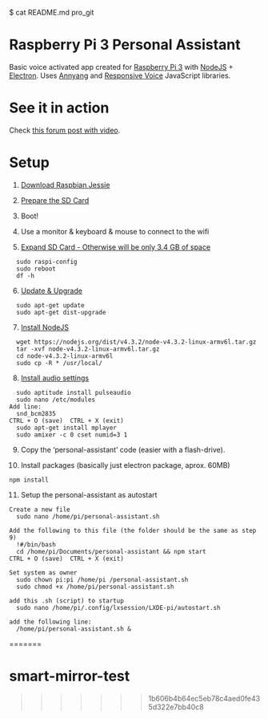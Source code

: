 $ cat README.md
pro_git

# Raspberry Pi 3 Personal Assistant

Basic voice activated app created for [Raspberry Pi 3](https://www.raspberrypi.org) with [NodeJS](https://nodejs.org) + [Electron](http://electron.atom.io/). Uses [Annyang](https://www.talater.com/annyang/) and [Responsive Voice](http://responsivevoice.org/) JavaScript libraries.

# See it in action

Check [this forum post with video](http://adndevblog.typepad.com/cloud_and_mobile/2016/04/raspberry-pi-3-nodejs-electron.html).

# Setup

1. [Download Raspbian Jessie](https://www.raspberrypi.org/downloads/raspbian/)

2. [Prepare the SD Card](https://www.raspberrypi.org/documentation/installation/installing-images/README.md)

3. Boot!

4. Use a monitor & keyboard & mouse to connect to the wifi 

5. [Expand SD Card - Otherwise will be only 3.4 GB of space](https://www.raspberrypi.org/documentation/configuration/raspi-config.md)
```
  sudo raspi-config
  sudo reboot
  df -h
````

6. [Update & Upgrade](https://www.raspberrypi.org/documentation/raspbian/updating.md)
```
  sudo apt-get update
  sudo apt-get dist-upgrade
````

7. [Install NodeJS](https://blog.wia.io/installing-node-js-on-a-raspberry-pi-3)
```
  wget https://nodejs.org/dist/v4.3.2/node-v4.3.2-linux-armv6l.tar.gz 
  tar -xvf node-v4.3.2-linux-armv6l.tar.gz 
  cd node-v4.3.2-linux-armv6l
  sudo cp -R * /usr/local/
````

8. [Install audio settings](http://elinux.org/RPi_Text_to_Speech_(Speech_Synthesis))
```
  sudo aptitude install pulseaudio
  sudo nano /etc/modules   
Add line: 
  snd_bcm2835
CTRL + O (save)  CTRL + X (exit)
  sudo apt-get install mplayer
  sudo amixer -c 0 cset numid=3 1
````

9. Copy the ‘personal-assistant’ code (easier with a flash-drive). 

10. Install packages (basically just electron package, aprox. 60MB)
```
npm install
````

11. Setup the personal-assistant as autostart
```
Create a new file
  sudo nano /home/pi/personal-assistant.sh
  
Add the following to this file (the folder should be the same as step 9)
  !#/bin/bash
  cd /home/pi/Documents/personal-assistant && npm start
CTRL + O (save)  CTRL + X (exit)

Set system as owner
  sudo chown pi:pi /home/pi /personal-assistant.sh
  sudo chmod +x /home/pi/personal-assistant.sh

add this .sh (script) to startup
  sudo nano /home/pi/.config/lxsession/LXDE-pi/autostart.sh

add the following line:
  /home/pi/personal-assistant.sh &
```
=======
# smart-mirror-test
>>>>>>> 1b606b4b64ec5eb78c4aed0fe435d322e7bb40c8
